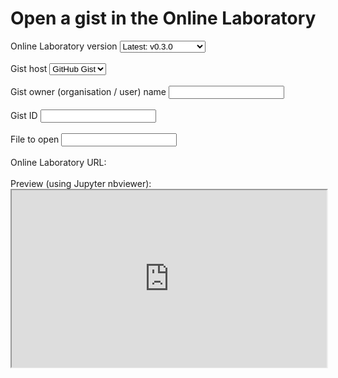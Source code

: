 # Open a gist in the Online Laboratory

<div class="nice-form-group">
    <label>Online Laboratory version</label>
    <select id="lab-version" required>
        <option value="latest">Latest: v0.3.0</option>
        <optgroup label="v0.3">
            <option value="v0.3">v0.3: v0.3.0</option>
            <option value="v0.3.0">v0.3.0</option>
        </optgroup>
        <optgroup label="v0.2">
            <option value="v0.2">v0.2: v0.2.1</option>
            <option value="v0.2.1">v0.2.1</option>
            <option value="v0.2.0">v0.2.0</option>
        </optgroup>
        <optgroup label="v0.1">
            <option value="v0.1">v0.1: v0.1.0</option>
            <option value="v0.1.0">v0.1.0</option>
        </optgroup>
        <option value="main">Development: main</option>
    </select>
    <br/><br/>
    <label>Gist host</label>
    <select id="gist-host" required>
        <option value="github">GitHub Gist</option>
    </select>
    <br/><br/>
    <label>Gist owner (organisation / user) name</label>
    <input id="gist-org" type="text" required />
    <br/><br/>
    <label>Gist ID</label>
    <input id="gist-id" type="text" required />
    <br/><br/>
    <label>File to open</label>
    <input id="gist-path" type="text" required />
    <br/><br/>
    <label>Online Laboratory URL: <a id="gist-url" target="_blank"></a></label>
    <br/><br/>
    <label>Preview (using Jupyter nbviewer):</label>
    <iframe id="gist-preview" src="https://nbviewer.org/404.html" style="width: 100%; height: auto; aspect-ratio: 16 / 9;"></iframe>
</div>

<script>
  const lab_version = document.getElementById("lab-version");
  const gist_host = document.getElementById("gist-host");
  const gist_org = document.getElementById("gist-org");
  const gist_id = document.getElementById("gist-id");
  const gist_path = document.getElementById("gist-path");
  const gist_url = document.getElementById("gist-url");
  const gist_preview = document.getElementById("gist-preview");

  const searchParams = new URLSearchParams(window.location.search);
  gist_org.value = searchParams.get("org");
  gist_id.value = searchParams.get("id");
  gist_path.value = searchParams.get("path");

  function updateGistUrl() {
    if (gist_org.value && gist_id.value && gist_path.value) {
      gist_url.href = `https://lab.climet.eu/${lab_version.value}/gist/${gist_host.value}/${gist_org.value}/${gist_id.value}/${gist_path.value}`;
      gist_url.style = "";
    } else {
      gist_url.style = "color: grey;";
    }

    gist_url.innerText = `https://lab.climet.eu/${lab_version.value}/gist/${gist_host.value}/${gist_org.value || "<org>"}/${gist_id.value || "<id>"}/${gist_path.value || "<filepath>"}`;

    if (gist_org.value && gist_id.value) {
      gist_preview.src = `https://nbviewer.org/gist/${gist_org.value}/${gist_id.value}${gist_path.value ? '/' : ''}${gist_path.value}`;
    }
  }
  updateGistUrl();

  lab_version.onchange = updateGistUrl;
  gist_host.onchange = updateGistUrl;
  gist_org.onchange = updateGistUrl;
  gist_org.oninput = updateGistUrl;
  gist_id.onchange = updateGistUrl;
  gist_id.oninput = updateGistUrl;
  gist_path.onchange = updateGistUrl;
  gist_path.oninput = updateGistUrl;
</script>
